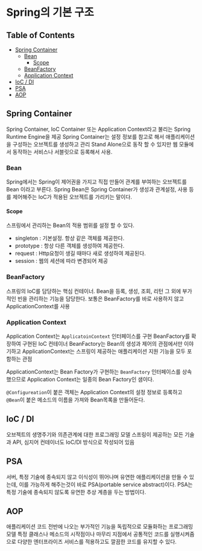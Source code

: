# Spring의 기본 구조

<!--[TOC]: # "## Table of Contents"-->

## Table of Contents
- [Spring Container](#spring-container)
  - [Bean](#bean)
    - [Scope](#scope)
  - [BeanFactory](#beanfactory)
  - [Application Context](#application-context)
- [IoC / DI](#ioc--di)
- [PSA](#psa)
- [AOP](#aop)


## Spring Container
Spring Container, IoC Container 또는 Application Context라고 불리는 Spring Runtime Engine을 제공
Spring Container는 설정 정보를 참고로 해서 애플리케이션을 구성하는 오브젝트를 생성하고 관리
Stand Alone으로 동작 할 수 있지만 웹 모듈에서 동작하는 서비스나 서블릿으로 등록해서 사용.

### Bean
Spring에서는 Spring이 제어권을 가지고 직접 만들어 관계를 부여하는 오브젝트를 Bean 이라고 부른다.
Spring Bean은 Spring Container가 생성과 관계설정, 사용 등를 제어해주는 IoC가 적용된 오브젝트를 가리키는 말이다.

#### Scope
스프링에서 관리하는 Bean의 적용 범위를 설정 할 수 있다.
- singleton : 기본설정. 항상 같은 객체를 제공한다.
- prototype : 항상 다른 객체를 생성하여 제공한다.
- request : Http요청이 생길 때마다 새로 생성하여 제공된다.
- session : 웹의 세션에 따라 변경되어 제공

### BeanFactory
스프링의 IoC를 담당하는 핵심 컨테이너.
Bean을 등록, 생성, 조회, 리턴 그 외에 부가적인 빈을 관리하는 기능을 담당한다.
보통은 BeanFactory를 바로 사용하지 않고 ApplicationContext를 사용

### Application Context
Application Context는 `ApplicatoinContext` 인터페이스를 구현
BeanFactory를 확장하여 구현된 IoC 컨테이너
BeanFactory는 Bean의 생성과 제어의 관점에서만 이야기하고
ApplicationContext는 스프링이 제공하는 애플리케이션 지원 기능을 모두 포함하는 관점

ApplicationContext는 Bean Factory가 구현하는 `BeanFactory` 인터페이스를 상속했으므로 Application Context는 일종의 Bean Factory인 샘이다.

`@Configureation`이 붙은 객체는 Application Context의 설정 정보로 등록하고 `@Bean`이 붙은 메소드의 이름을 가져와  Bean목록을 만들어둔다.

## IoC / DI
오브젝트의 생명주기와 의존관계에 대한 프로그래밍 모델
스프링이 제공하는 모든 기술과 API, 심지어 컨테이너도 IoC/DI 방식으로 작성되어 있음

## PSA
서버, 특정 기술에 종속되지 않고 이식성이 뛰어나며 유연한 애플리케이션을 만들 수 있는데, 이를 가능하게 해주는것이 바로 PSA(portable service abstract)이다.
PSA는 특정 기술에 종속되지 않도록 유연한 추상 계층을 두는 방법이다.

## AOP
애플리케이션 코드 전반에 나오는 부가적인 기능을 독립적으로 모듈화하는 프로그래밍 모델
특정 클래스나 메소드의 시작점이나 마무리 지점에서 공통적인 코드를 실행시켜줌으로 다양한 엔터프라이즈 서비스를 적용하고도 깔끔한 코드를 유지할 수 있다.
